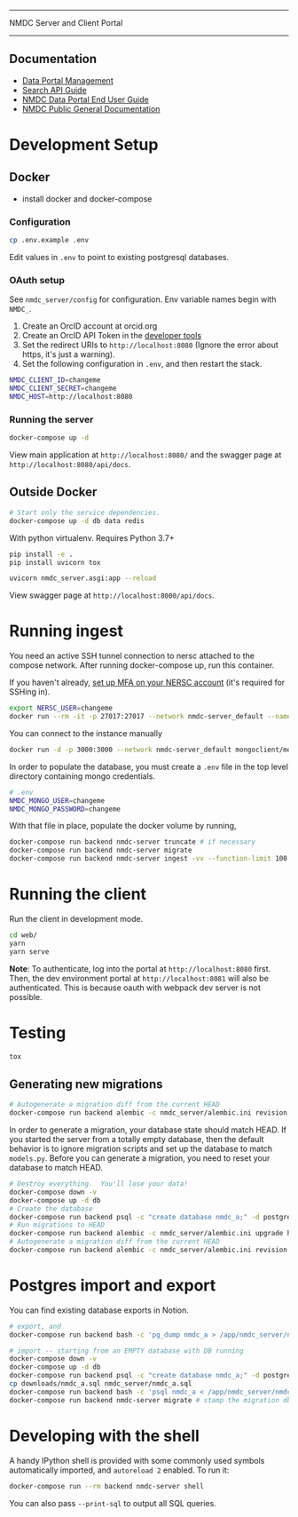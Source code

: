 *****************************
NMDC Server and Client Portal
*****************************
## Documentation

* [Data Portal Management](https://github.com/microbiomedata/nmdc-server/wiki/Data-Portal-Management)
* [Search API Guide](https://github.com/microbiomedata/nmdc-server/wiki/Search-API-Docs)
* [NMDC Data Portal End User Guide](https://nmdc-documentation.readthedocs.io/en/latest/howto_guides/portal_guide.html)
* [NMDC Public General Documentation](https://nmdc-documentation.readthedocs.io/en/latest/index.html)


# Development Setup
## __Docker__

* install docker and docker-compose

### Configuration

```bash
cp .env.example .env
```

Edit values in `.env` to point to existing postgresql databases.

### OAuth setup

See `nmdc_server/config` for configuration.  Env variable names begin with `NMDC_`.

1. Create an OrcID account at orcid.org
1. Create an OrcID API Token in the [developer tools](https://orcid.org/developer-tools)
1. Set the redirect URIs to `http://localhost:8080` (Ignore the error about https, it's just a warning).
1. Set the following configuration in `.env`, and then restart the stack.

```bash
NMDC_CLIENT_ID=changeme
NMDC_CLIENT_SECRET=changeme
NMDC_HOST=http://localhost:8080
```

### Running the server

```bash
docker-compose up -d
```

View main application at `http://localhost:8080/` and the swagger page at `http://localhost:8080/api/docs`.



## __Outside Docker__

```bash
# Start only the service dependencies.
docker-compose up -d db data redis
```

With python virtualenv. Requires Python 3.7+

```bash
pip install -e .
pip install uvicorn tox

uvicorn nmdc_server.asgi:app --reload
```

View swagger page at `http://localhost:8000/api/docs`.



# Running ingest

You need an active SSH tunnel connection to nersc attached to the compose network.  After running docker-compose up, run this container.

If you haven't already, [set up MFA on your NERSC account](https://docs.nersc.gov/connect/mfa/) (it's required for SSHing in).

```bash
export NERSC_USER=changeme
docker run --rm -it -p 27017:27017 --network nmdc-server_default --name tunnel kroniak/ssh-client ssh -o StrictHostKeyChecking=no -L 0.0.0.0:27017:mongo-loadbalancer.nmdc.production.svc.spin.nersc.org:27017 $NERSC_USER@dtn01.nersc.gov '/bin/bash -c "while [[ 1 ]]; do echo heartbeat; sleep 300; done"'
```

You can connect to the instance manually

```bash
docker run -d -p 3000:3000 --network nmdc-server_default mongoclient/mongoclient
```

In order to populate the database, you must create a `.env` file in the top
level directory containing mongo credentials.

```bash
# .env
NMDC_MONGO_USER=changeme
NMDC_MONGO_PASSWORD=changeme
```

With that file in place, populate the docker volume by running,

```bash
docker-compose run backend nmdc-server truncate # if necessary
docker-compose run backend nmdc-server migrate
docker-compose run backend nmdc-server ingest -vv --function-limit 100
```

# Running the client

Run the client in development mode.

``` bash
cd web/
yarn
yarn serve
```

**Note**: To authenticate, log into the portal at `http://localhost:8080` first.  Then, the dev environment portal at `http://localhost:8081` will also be authenticated.  This is because oauth with webpack dev server is not possible.

# Testing

```bash
tox
```

## Generating new migrations

```bash
# Autogenerate a migration diff from the current HEAD
docker-compose run backend alembic -c nmdc_server/alembic.ini revision --autogenerate
```

In order to generate a migration, your database state should match HEAD.  If you started the server from a totally empty database, then the default behavior is to ignore migration scripts and set up the database to match `models.py`.  Before you can generate a migration, you need to reset your database to match HEAD.

```bash
# Destroy everything.  You'll lose your data!
docker-compose down -v
docker-compose up -d db
# Create the database
docker-compose run backend psql -c "create database nmdc_a;" -d postgres
# Run migrations to HEAD
docker-compose run backend alembic -c nmdc_server/alembic.ini upgrade head
# Autogenerate a migration diff from the current HEAD
docker-compose run backend alembic -c nmdc_server/alembic.ini revision --autogenerate
```

# Postgres import and export

You can find existing database exports in Notion.

```bash
# export, and
docker-compose run backend bash -c 'pg_dump nmdc_a > /app/nmdc_server/nmdc_a.sql'

# import -- starting from an EMPTY database with DB running
docker-compose down -v
docker-compose up -d db
docker-compose run backend psql -c "create database nmdc_a;" -d postgres
cp downloads/nmdc_a.sql nmdc_server/nmdc_a.sql
docker-compose run backend bash -c 'psql nmdc_a < /app/nmdc_server/nmdc_a.sql'
docker-compose run backend nmdc-server migrate # stamp the migration db
```

# Developing with the shell

A handy IPython shell is provided with some commonly used symbols automatically
imported, and `autoreload 2` enabled. To run it:

```bash
docker-compose run --rm backend nmdc-server shell
```

You can also pass `--print-sql` to output all SQL queries.
